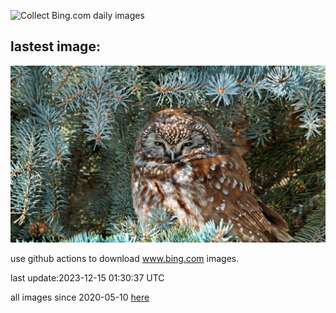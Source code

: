 ![Collect Bing.com daily images](https://github.com/counter2015/bing-daily-images/workflows/Collect%20Bing.com%20daily%20images/badge.svg)
## lastest image:
![](images/BorealOwl.jpg)

use github actions to download www.bing.com images.

last update:2023-12-15 01:30:37 UTC

all images since 2020-05-10 [here](https://github.com/counter2015/bing-daily-images/tree/master/images) 
